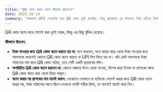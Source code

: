 ```yaml
---
title: "QR কোড স্ক্যাম থেকে কীভাবে বাঁচবেন?"
date: 2025-10-14
summary: "আজকাল UPI পেমেন্টের জন্য QR কোড খুবই জনপ্রিয়, কিন্তু প্রতারকরা এর মাধ্যমেও টাকা হাতিয়ে নিচ্ছে। সতর্ক থাকুন।"
---
```


QR কোড স্ক্যান করে পেমেন্ট করা খুবই সহজ, কিন্তু এর কিছু ঝুঁকিও রয়েছে।

**কীভাবে বাঁচবেন:**
* **টাকা পাওয়ার জন্য QR কোড স্ক্যান করতে হয় না:** মনে রাখবেন, অন্য কারো কাছ থেকে টাকা পাওয়ার জন্য আপনাকে কখনোই কোনো QR কোড স্ক্যান করতে বা UPI পিন দিতে হয় না। যদি কেউ আপনাকে টাকা পাঠানোর নাম করে QR কোড পাঠায়, তবে সেটি একটি প্রতারণার ফাঁদ।
* **অপরিচিত QR কোড স্ক্যান করবেন না:** কোনো অজানা উৎস থেকে পাওয়া, বিশেষ করে ইমেল বা মেসেজে আসা QR কোড স্ক্যান করা থেকে বিরত থাকুন।
* **স্ক্যান করার পর প্রাপকের নাম যাচাই করুন:** যেকোনো দোকানে বা ব্যক্তিকে পেমেন্ট করার জন্য QR কোড স্ক্যান করার পর, টাকা পাঠানোর আগে স্ক্রিনে দেখানো নামটি সঠিক কিনা, তা অবশ্যই যাচাই করে নিন।
